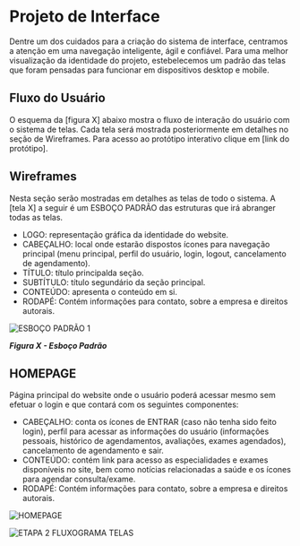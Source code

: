 
# Projeto de Interface

Dentre um dos cuidados para a criação do sistema de interface, centramos a atenção em uma navegação inteligente, ágil e confiável. Para uma melhor visualização da identidade do projeto, estebelecemos um padrão das telas que foram pensadas para funcionar em dispositivos desktop e mobile. 

## Fluxo do Usuário

O esquema da [figura X] abaixo mostra o fluxo de interação do usuário com o sistema de telas. Cada tela será mostrada posteriormente em detalhes no seção de Wireframes. Para acesso ao protótipo interativo clique em [link do protótipo]. 



## Wireframes

Nesta seção serão mostradas em detalhes as telas de todo o sistema. A [tela X] a seguir é um ESBOÇO PADRÃO das estruturas que irá abranger todas as telas. 

- LOGO: representação gráfica da identidade do website.
- CABEÇALHO: local onde estarão dispostos ícones para navegação principal (menu principal, perfil do usuário, login, logout, cancelamento de agendamento).
- TÍTULO: título principalda seção.
- SUBTÍTULO: título segundário da seção principal.
- CONTEÚDO: apresenta o conteúdo em si. 
- RODAPÉ: Contém informações para contato, sobre a empresa e direitos autorais.


![ESBOÇO PADRÃO 1](https://user-images.githubusercontent.com/128761556/233716310-361fba59-32a2-4e34-ab46-3baf11b23c99.png)

 ***Figura X - Esboço Padrão***
 
 
 ## HOMEPAGE

Página principal do website onde o usuário poderá acessar mesmo sem efetuar o login e que contará com os seguintes componentes: 
 - CABEÇALHO: conta os ícones de ENTRAR (caso não tenha sido feito login), perfil para acessar as informações do usuário (informações pessoais, histórico de agendamentos, avaliações, exames agendados), cancelamento de agendamento e sair. 
 - CONTEÚDO: contém link para acesso as especialidades e exames disponíveis no site, bem como notícias relacionadas a saúde e os ícones para agendar consulta/exame. 
 - RODAPÉ: Contém informações para contato, sobre a empresa e direitos autorais.

![HOMEPAGE](https://user-images.githubusercontent.com/128761556/233725927-dba7e519-0727-40fd-b515-d77cb4dbe1f2.png)

 
![ETAPA 2 FLUXOGRAMA TELAS](https://user-images.githubusercontent.com/128761321/233813563-f0c1bdc4-052f-4f1b-afb5-faaec13f9d38.png)
